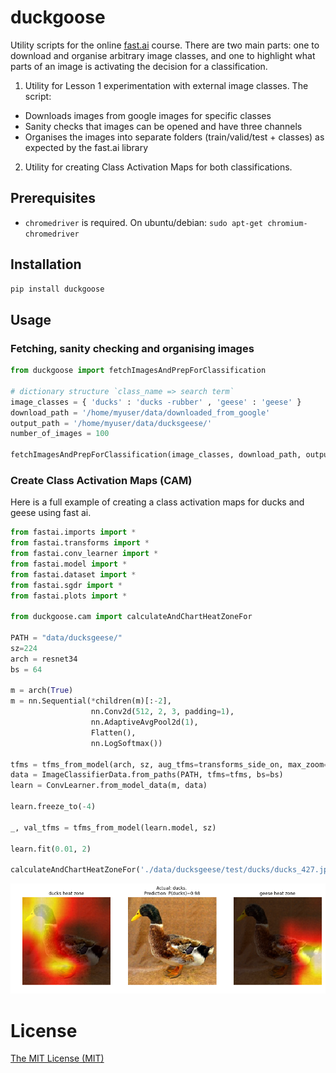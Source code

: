 # duckgoose
Utility scripts for the online [fast.ai](www.fast.ai) course. There are two main parts: one to download and organise arbitrary image classes, and one to highlight what parts of an image is activating the decision for a classification.

1. Utility for Lesson 1 experimentation with external image classes. The script:
* Downloads images from google images for specific classes
* Sanity checks that images can be opened and have three channels
* Organises the images into separate folders (train/valid/test + classes) as expected by the fast.ai library

2. Utility for creating Class Activation Maps for both classifications.

## Prerequisites 

* `chromedriver` is required. On ubuntu/debian: `sudo apt-get chromium-chromedriver`

## Installation

```python
pip install duckgoose
```

## Usage

### Fetching, sanity checking and organising images

```python
from duckgoose import fetchImagesAndPrepForClassification

# dictionary structure `class_name => search term`
image_classes = { 'ducks' : 'ducks -rubber' , 'geese' : 'geese' }
download_path = '/home/myuser/data/downloaded_from_google'
output_path = '/home/myuser/data/ducksgeese/'
number_of_images = 100

fetchImagesAndPrepForClassification(image_classes, download_path, output_path, number_of_images)
```

### Create Class Activation Maps (CAM)

Here is a full example of creating a class activation maps for ducks and geese using fast ai. 

```python
from fastai.imports import *
from fastai.transforms import *
from fastai.conv_learner import *
from fastai.model import *
from fastai.dataset import *
from fastai.sgdr import *
from fastai.plots import *

from duckgoose.cam import calculateAndChartHeatZoneFor

PATH = "data/ducksgeese/"
sz=224
arch = resnet34
bs = 64

m = arch(True)
m = nn.Sequential(*children(m)[:-2], 
                  nn.Conv2d(512, 2, 3, padding=1), 
                  nn.AdaptiveAvgPool2d(1),
                  Flatten(), 
                  nn.LogSoftmax())

tfms = tfms_from_model(arch, sz, aug_tfms=transforms_side_on, max_zoom=1.1)
data = ImageClassifierData.from_paths(PATH, tfms=tfms, bs=bs)
learn = ConvLearner.from_model_data(m, data)

learn.freeze_to(-4)

_, val_tfms = tfms_from_model(learn.model, sz)

learn.fit(0.01, 2)

calculateAndChartHeatZoneFor('./data/ducksgeese/test/ducks/ducks_427.jpg', val_tfms, learn)
```

![Duck and goose heatmap](images/duck.png)


# License
[The MIT License (MIT)](LICENSE.txt)
